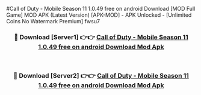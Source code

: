 #Call of Duty - Mobile Season 11 1.0.49 free on android Download [MOD Full Game] MOD APK (Latest Version) [APK-MOD] - APK Unlocked - [Unlimited Coins No Watermark Premium] fwsu7



<div align="center">

<h3>🔴 Download [Server1] 👉👉 <a href="https://momento.my/?title=Call_of_Duty_-_Mobile_Season_11_1.0.49_free_on_android_Download">Call of Duty - Mobile Season 11 1.0.49 free on android Download Mod Apk</a></h3><br>

<h3>🔴 Download [Server2] 👉👉 <a href="https://momento.my/?title=Call_of_Duty_-_Mobile_Season_11_1.0.49_free_on_android_Download">Call of Duty - Mobile Season 11 1.0.49 free on android Download Mod Apk</a></h3>
</div>
